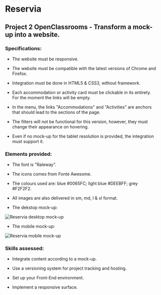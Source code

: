 # Reservia

## Project 2 OpenClassrooms - Transform a mock-up into a website.

### Specifications:

- The website must be responsive.

- The website must be compatible with the latest versions of Chrome and Firefox.

- Integration must be done in HTML5 & CSS3, without framework.

- Each accommodation or activity card must be clickable in its entirety. For the moment the links will be empty.

- In the menu, the links "Accommodations" and "Activities" are anchors that should lead to the sections of the page.

- The filters will not be functional for this version, however, they must change their appearance on hovering.

- Even if no mock-up for the tablet resolution is provided, the integration must support it.

### Elements provided:

- The font is "Raleway".

- The icons comes from Fonte Awesome.

- The colours used are: blue #0065FC; light blue #DEEBFF; grey #F2F2F2.

- All images are also delivered in sm, md, l & xl format.

- The dekstop mock-up:

![Reservia desktop mock-up](https://github.com/PingrisAlexis/PingrisAlexis_02_12122020/blob/main/images/Desktop%20-%201.png)

- The mobile mock-up:

![Reservia mobile mock-up](https://github.com/PingrisAlexis/PingrisAlexis_02_12122020/blob/main/images/iPhone%208%20-%201.png)

### Skills assessed:

- Integrate content according to a mock-up.

- Use a versioning system for project tracking and hosting.

- Set up your Front-End environment.

- Implement a responsive surface.
